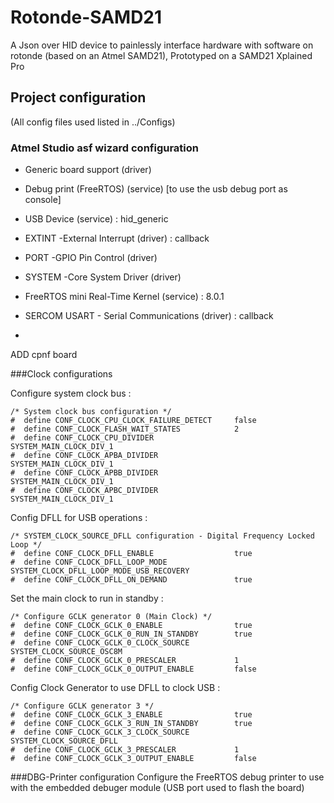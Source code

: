 # Rotonde-SAMD21
A Json over HID device to painlessly interface hardware with software on rotonde (based on an Atmel SAMD21), Prototyped on a SAMD21 Xplained Pro

## Project configuration
(All config files used listed in ../Configs)

### Atmel Studio asf wizard configuration

- Generic board support (driver)
- Debug print (FreeRTOS) (service) [to use the usb debug port as console]
- USB Device (service) : hid_generic
- EXTINT -External Interrupt (driver) : callback
- PORT -GPIO Pin Control (driver)
- SYSTEM -Core System Driver (driver)
- FreeRTOS mini Real-Time Kernel (service) : 8.0.1

- SERCOM USART - Serial Communications (driver) : callback
- 
ADD cpnf board

###Clock configurations

Configure system clock bus :
```
/* System clock bus configuration */
#  define CONF_CLOCK_CPU_CLOCK_FAILURE_DETECT     false
#  define CONF_CLOCK_FLASH_WAIT_STATES            2
#  define CONF_CLOCK_CPU_DIVIDER                  SYSTEM_MAIN_CLOCK_DIV_1
#  define CONF_CLOCK_APBA_DIVIDER                 SYSTEM_MAIN_CLOCK_DIV_1
#  define CONF_CLOCK_APBB_DIVIDER                 SYSTEM_MAIN_CLOCK_DIV_1
#  define CONF_CLOCK_APBC_DIVIDER                 SYSTEM_MAIN_CLOCK_DIV_1
```

Config DFLL for USB operations :
```
/* SYSTEM_CLOCK_SOURCE_DFLL configuration - Digital Frequency Locked Loop */
#  define CONF_CLOCK_DFLL_ENABLE                  true
#  define CONF_CLOCK_DFLL_LOOP_MODE               SYSTEM_CLOCK_DFLL_LOOP_MODE_USB_RECOVERY
#  define CONF_CLOCK_DFLL_ON_DEMAND               true
```

Set the main clock to run in standby :
```
/* Configure GCLK generator 0 (Main Clock) */
#  define CONF_CLOCK_GCLK_0_ENABLE                true
#  define CONF_CLOCK_GCLK_0_RUN_IN_STANDBY        true
#  define CONF_CLOCK_GCLK_0_CLOCK_SOURCE          SYSTEM_CLOCK_SOURCE_OSC8M
#  define CONF_CLOCK_GCLK_0_PRESCALER             1
#  define CONF_CLOCK_GCLK_0_OUTPUT_ENABLE         false
```
Config Clock Generator to use DFLL to clock USB :
```
/* Configure GCLK generator 3 */
#  define CONF_CLOCK_GCLK_3_ENABLE                true
#  define CONF_CLOCK_GCLK_3_RUN_IN_STANDBY        true
#  define CONF_CLOCK_GCLK_3_CLOCK_SOURCE          SYSTEM_CLOCK_SOURCE_DFLL
#  define CONF_CLOCK_GCLK_3_PRESCALER             1
#  define CONF_CLOCK_GCLK_3_OUTPUT_ENABLE         false
```

###DBG-Printer configuration
Configure the FreeRTOS debug printer to use with the embedded debuger module (USB port used to flash the board)
